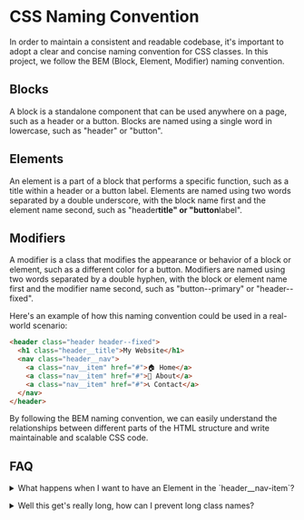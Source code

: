 # CSS Naming Convention

In order to maintain a consistent and readable codebase, it's important to adopt a clear and concise naming convention for CSS classes. In this project, we follow the BEM (Block, Element, Modifier) naming convention.

## Blocks

A block is a standalone component that can be used anywhere on a page, such as a header or a button. Blocks are named using a single word in lowercase, such as "header" or "button".

## Elements

An element is a part of a block that performs a specific function, such as a title within a header or a button label. Elements are named using two words separated by a double underscore, with the block name first and the element name second, such as "header**title" or "button**label".

## Modifiers

A modifier is a class that modifies the appearance or behavior of a block or element, such as a different color for a button. Modifiers are named using two words separated by a double hyphen, with the block or element name first and the modifier name second, such as "button--primary" or "header--fixed".

Here's an example of how this naming convention could be used in a real-world scenario:

```html
<header class="header header--fixed">
  <h1 class="header__title">My Website</h1>
  <nav class="header__nav">
    <a class="nav__item" href="#">🏠 Home</a>
    <a class="nav__item" href="#">💬 About</a>
    <a class="nav__item" href="#">📞 Contact</a>
  </nav>
</header>
```

By following the BEM naming convention, we can easily understand the relationships between different parts of the HTML structure and write maintainable and scalable CSS code.

## FAQ

<p>
<details>
<summary>What happens when I want to have an Element in the `header__nav-item`?</summary>

If you have an element within a block, you would simply step down into another layer of naming to the classname. For example, if you have a sub-element within a `header__nav-item`, you would name it using the same syntax as elements: `nav-item__sub-element`.

Here's an example:

```html
<header class="header header--fixed">
  <h1 class="header__title">My Website</h1>
  <nav class="header__nav">
    <a class="header__nav-item" href="#">
      <span class="nav-item__icon">🏠 Home</span>
      Home
    </a>
    <a class="header__nav-item" href="#">
      <span class="nav-item__icon">💬 About</span>
      About
    </a>
    <a class="header__nav-item" href="#">
      <span class="nav-item__icon">📞 Contact</span>
      Contact
    </a>
  </nav>
</header>
```

By using this syntax, you can easily understand the hierarchy of the HTML elements and write targeted, specific CSS styles for each sub-element.

</details>
</p>

<p>
<details>
<summary>Well this get's really long, how can I prevent long class names?</summary>

While BEM is a powerful and effective naming convention, it can result in long class names. However, there are a few ways to avoid overly long class names:

    1. Keep blocks and elements simple: Try to use simple, concise words when naming blocks and elements. The fewer words you use, the shorter the class names will be.

    2. Use abbreviations: If a word is frequently used in class names, you can use an abbreviated version to keep the names short. For example, you could use "nav" instead of "navigation".

    3. Use a CSS preprocessor: A CSS preprocessor, such as Sass, can help you avoid writing long class names by allowing you to use variables and nested selectors.

    4. Use a CSS utility library: A CSS utility library, such as Tailwind CSS, provides a set of pre-defined classes that you can use to style elements, which can help to reduce the amount of custom CSS you need to write.

    5. Use a build tool: A build tool, such as PostCSS, can help you to automatically shorten class names and make your CSS more optimized for production.

By following these best practices, you can avoid long class names and write clear, concise CSS code that is easier to maintain and scale over time.

</details>
</p>
